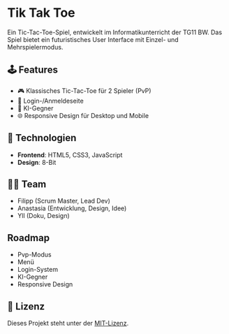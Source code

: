 # Tik Tak Toe
Ein Tic-Tac-Toe-Spiel, entwickelt im Informatikunterricht der TG11 BW.
Das Spiel bietet ein futuristisches User Interface mit Einzel- und Mehrspielermodus. 

## 🕹️ Features
- 🎮 Klassisches Tic-Tac-Toe für 2 Spieler (PvP)
- 🔐 Login-/Anmeldeseite
- 🧠 KI-Gegner
- 🌐 Responsive Design für Desktop und Mobile

## 🔧 Technologien
- **Frontend**: HTML5, CSS3, JavaScript
- **Design**: 8-Bit

## 👨‍💻 Team
- Filipp (Scrum Master, Lead Dev)
- Anastasia (Entwicklung, Design, Idee)
- Yll (Doku, Design)

## Roadmap 
- Pvp-Modus
- Menü
- Login-System
- KI-Gegner
- Responsive Design

## 📜 Lizenz
Dieses Projekt steht unter der [MIT-Lizenz](LICENSE).
